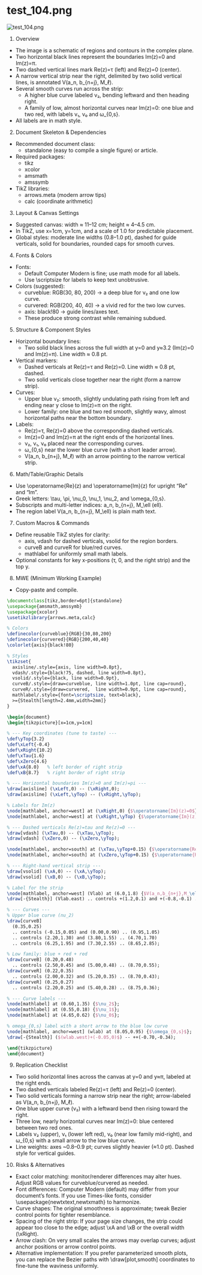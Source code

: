 # test_104.png

![test_104.png](../../../eval_dataset/images/test_104.png)

1. Overview
- The image is a schematic of regions and contours in the complex plane.
- Two horizontal black lines represent the boundaries Im(z)=0 and Im(z)=π.
- Two dashed vertical lines mark Re(z)=τ (left) and Re(z)=0 (center).
- A narrow vertical strip near the right, delimited by two solid vertical lines, is annotated V(a_n, b_{n+j}, M_ℓ).
- Several smooth curves run across the strip:
  - A higher blue curve labeled ν₂, bending leftward and then heading right.
  - A family of low, almost horizontal curves near Im(z)=0: one blue and two red, with labels ν₁, ν₀ and ω_{0,s}.
- All labels are in math style.

2. Document Skeleton & Dependencies
- Recommended document class:
  - standalone (easy to compile a single figure) or article.
- Required packages:
  - tikz
  - xcolor
  - amsmath
  - amssymb
- TikZ libraries:
  - arrows.meta (modern arrow tips)
  - calc (coordinate arithmetic)

3. Layout & Canvas Settings
- Suggested canvas: width ≈ 11–12 cm; height ≈ 4–4.5 cm.
- In TikZ, use x=1cm, y=1cm, and a scale of 1.0 for predictable placement.
- Global styles: moderate line widths (0.8–1.0 pt), dashed for guide verticals, solid for boundaries, rounded caps for smooth curves.

4. Fonts & Colors
- Fonts:
  - Default Computer Modern is fine; use math mode for all labels.
  - Use \scriptsize for labels to keep text unobtrusive.
- Colors (suggested):
  - curveblue: RGB(30, 80, 200)  → a deep blue for ν₂ and one low curve.
  - curvered:  RGB(200, 40, 40)  → a vivid red for the two low curves.
  - axis:      black!80          → guide lines/axes text.
  - These produce strong contrast while remaining subdued.

5. Structure & Component Styles
- Horizontal boundary lines:
  - Two solid black lines across the full width at y=0 and y≈3.2 (Im(z)=0 and Im(z)=π). Line width ≈ 0.8 pt.
- Vertical markers:
  - Dashed verticals at Re(z)=τ and Re(z)=0. Line width ≈ 0.8 pt, dashed.
  - Two solid verticals close together near the right (form a narrow strip).
- Curves:
  - Upper blue ν₂: smooth, slightly undulating path rising from left and ending near y close to Im(z)=π on the right.
  - Lower family: one blue and two red smooth, slightly wavy, almost horizontal paths near the bottom boundary.
- Labels:
  - Re(z)=τ, Re(z)=0 above the corresponding dashed verticals.
  - Im(z)=0 and Im(z)=π at the right ends of the horizontal lines.
  - ν₂, ν₁, ν₀ placed near the corresponding curves.
  - ω_{0,s} near the lower blue curve (with a short leader arrow).
  - V(a_n, b_{n+j}, M_ℓ) with an arrow pointing to the narrow vertical strip.

6. Math/Table/Graphic Details
- Use \operatorname{Re}(z) and \operatorname{Im}(z) for upright “Re” and “Im”.
- Greek letters: \tau, \pi, \nu_0, \nu_1, \nu_2, and \omega_{0,s}.
- Subscripts and multi-letter indices: a_n, b_{n+j}, M_\ell (ell).
- The region label V(a_n, b_{n+j}, M_\ell) is plain math text.

7. Custom Macros & Commands
- Define reusable TikZ styles for clarity:
  - axis, vdash for dashed verticals, vsolid for the region borders.
  - curveB and curveR for blue/red curves.
  - mathlabel for uniformly small math labels.
- Optional constants for key x-positions (τ, 0, and the right strip) and the top y.

8. MWE (Minimum Working Example)
- Copy-paste and compile.

```latex
\documentclass[tikz,border=6pt]{standalone}
\usepackage{amsmath,amssymb}
\usepackage{xcolor}
\usetikzlibrary{arrows.meta,calc}

% Colors
\definecolor{curveblue}{RGB}{30,80,200}
\definecolor{curvered}{RGB}{200,40,40}
\colorlet{axis}{black!80}

% Styles
\tikzset{
  axisline/.style={axis, line width=0.8pt},
  vdash/.style={black!75, dashed, line width=0.8pt},
  vsolid/.style={black, line width=0.9pt},
  curveB/.style={draw=curveblue, line width=1.0pt, line cap=round},
  curveR/.style={draw=curvered,  line width=0.9pt, line cap=round},
  mathlabel/.style={font=\scriptsize, text=black},
  >={Stealth[length=2.4mm,width=2mm]}
}

\begin{document}
\begin{tikzpicture}[x=1cm,y=1cm]

% --- Key coordinates (tune to taste) ---
\def\yTop{3.2}
\def\xLeft{-0.4}
\def\xRight{10.2}
\def\xTau{1.6}
\def\xZero{4.6}
\def\xA{8.0}   % left border of right strip
\def\xB{8.7}   % right border of right strip

% --- Horizontal boundaries Im(z)=0 and Im(z)=pi ---
\draw[axisline] (\xLeft,0) -- (\xRight,0);
\draw[axisline] (\xLeft,\yTop) -- (\xRight,\yTop);

% Labels for Im(z)
\node[mathlabel, anchor=west] at (\xRight,0) {$\operatorname{Im}(z)=0$};
\node[mathlabel, anchor=west] at (\xRight,\yTop) {$\operatorname{Im}(z)=\pi$};

% --- Dashed verticals Re(z)=tau and Re(z)=0 ---
\draw[vdash] (\xTau,0) -- (\xTau,\yTop);
\draw[vdash] (\xZero,0) -- (\xZero,\yTop);

\node[mathlabel, anchor=south] at (\xTau,\yTop+0.15) {$\operatorname{Re}(z)=\tau$};
\node[mathlabel, anchor=south] at (\xZero,\yTop+0.15) {$\operatorname{Re}(z)=0$};

% --- Right-hand vertical strip ---
\draw[vsolid] (\xA,0) -- (\xA,\yTop);
\draw[vsolid] (\xB,0) -- (\xB,\yTop);

% Label for the strip
\node[mathlabel, anchor=west] (Vlab) at (6.0,1.8) {$V(a_n,b_{n+j},M_\ell)$};
\draw[-{Stealth}] (Vlab.east) .. controls +(1.2,0.1) and +(-0.8,-0.1) .. ({(\xA+\xB)/2},1.55);

% --- Curves ---
% Upper blue curve (nu_2)
\draw[curveB]
  (0.35,0.25)
  .. controls (-0.15,0.05) and (0.00,0.90) .. (0.95,1.05)
  .. controls (2.20,1.30) and (3.80,1.55) .. (4.70,1.70)
  .. controls (6.25,1.95) and (7.30,2.55) .. (8.65,2.85);

% Low family: blue + red + red
\draw[curveB] (0.20,0.48)
  .. controls (2.50,0.45) and (5.00,0.48) .. (8.70,0.55);
\draw[curveR] (0.22,0.35)
  .. controls (2.00,0.32) and (5.20,0.35) .. (8.70,0.43);
\draw[curveR] (0.25,0.27)
  .. controls (2.20,0.25) and (5.40,0.28) .. (8.75,0.36);

% --- Curve labels ---
\node[mathlabel] at (0.60,1.35) {$\nu_2$};
\node[mathlabel] at (0.55,0.18) {$\nu_1$};
\node[mathlabel] at (4.65,0.62) {$\nu_0$};

% omega_{0,s} label with a short arrow to the blue low curve
\node[mathlabel, anchor=west] (wlab) at (8.05,0.95) {$\omega_{0,s}$};
\draw[-{Stealth}] ($(wlab.west)+(-0.05,0)$) -- ++(-0.70,-0.34);

\end{tikzpicture}
\end{document}
```

9. Replication Checklist
- Two solid horizontal lines across the canvas at y=0 and y≈π, labeled at the right ends.
- Two dashed verticals labeled Re(z)=τ (left) and Re(z)=0 (center).
- Two solid verticals forming a narrow strip near the right; arrow-labeled as V(a_n, b_{n+j}, M_ℓ).
- One blue upper curve (ν₂) with a leftward bend then rising toward the right.
- Three low, nearly horizontal curves near Im(z)=0: blue centered between two red ones.
- Labels ν₂ (upper), ν₁ (lower left red), ν₀ (near low family mid-right), and ω_{0,s} with a small arrow to the low blue curve.
- Line weights: axes ~0.8–0.9 pt; curves slightly heavier (≈1.0 pt). Dashed style for vertical guides.

10. Risks & Alternatives
- Exact color matching: monitor/renderer differences may alter hues. Adjust RGB values for curveblue/curvered as needed.
- Font differences: Computer Modern (default) may differ from your document’s fonts. If you use Times-like fonts, consider \usepackage{newtxtext,newtxmath} to harmonize.
- Curve shapes: The original smoothness is approximate; tweak Bezier control points for tighter resemblance.
- Spacing of the right strip: If your page size changes, the strip could appear too close to the edge; adjust \xA and \xB or the overall width (\xRight).
- Arrow clash: On very small scales the arrows may overlap curves; adjust anchor positions or arrow control points.
- Alternative implementation: If you prefer parameterized smooth plots, you can replace the Bezier paths with \draw[plot,smooth] coordinates to fine-tune the waviness uniformly.
